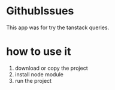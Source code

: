 # GithubIssues

This app was for try the tanstack queries.

# how to use it

1. download or copy the project
2. install node module
3. run the project